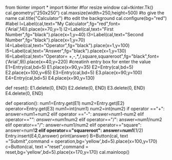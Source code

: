 from tkinter import *
import tkinter
#for resize window
cal=tkinter.Tk()
cal.geometry("250x250")
cal.maxsize(width=250,height=500)
#to give the name
cal.title("Calculator")
#to edit the background
cal.configure(bg="red")
#label
l=Label(cal,text="My Calculator",fg="red",font=('Arial',14)).place(x=70,y=1)
l2=Label(cal,text="First Number",fg="black").place(x=1,y=40)
l3=Label(cal,text="Second Number",fg="black").place(x=1,y=70)
l4=Label(cal,text="Operator",fg="black").place(x=1,y=100)
l5=Label(cal,text="Answer",fg="black").place(x=1,y=130)
l6=Label(cal,text="Operator= +,-,*,/,square,squareroot",fg="black",font=('Arial',9)).place(x=40,y=220)
#creatinh entry  box for enter the value
E1=Entry(cal,bd=5)
E1.place(x=90,y=35)
E2=Entry(cal,bd=5)
E2.place(x=100,y=65)
E3=Entry(cal,bd=5)
E3.place(x=90,y=100)
E4=Entry(cal,bd=5)
E4.place(x=90,y=130)

def reset():
   E1.delete(0, END)
   E2.delete(0, END)
   E3.delete(0, END)
   E4.delete(0, END)

def operation():
    num1=Entry.get(E1)
    num2=Entry.get(E2)
    operator=Entry.get(E3)
    num1=int(num1)
    num2=int(num2) 
    if operator =="+":
        answer=num1+num2
    elif operator =="-":
        answer=num1-num2
    elif operator=="*":
        answer=num1*num2
    elif operator=="/":
        answer=num1/num2
    elif operator=="/":
        answer=num1/num2
    elif operator=="square":
        answer=num1**2
    elif operator=="squareroot":
        answer=num1**(1/2)
    Entry.insert(E4,0,answer)
    print(answer)
B=Button(cal, text ="Submit",command = operation,bg='yellow',bd=5).place(x=100,y=170)
c=Button(cal, text ="reset",command = reset,bg='yellow',bd=5).place(x=170,y=170)
cal.mainloop()
